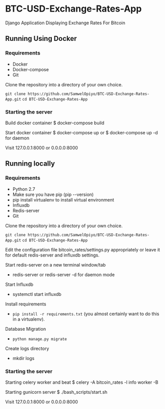 # BTC-USD-Exchange-Rates-App

Django Application Displaying Exchange Rates For Bitcoin

## Running Using Docker

### Requirements

- Docker
- Docker-compose
- Git

Clone the repository into a directory of your own choice.

`git clone https://github.com/SamwelOpiyo/BTC-USD-Exchange-Rates-App.git`
`cd BTC-USD-Exchange-Rates-App`

### Starting the server

Build docker container
    $ docker-compose build

Start docker container
    $ docker-compose up or $ docker-compose up -d for daemon

Visit 127.0.0.1:8000 or 0.0.0.0:8000

## Running locally

### Requirements

- Python 2.7
- Make sure you have pip (pip --version)
- pip install virtualenv to install virtual environment
- Influxdb
- Redis-server
- Git

Clone the repository into a directory of your own choice.

`git clone https://github.com/SamwelOpiyo/BTC-USD-Exchange-Rates-App.git`
`cd BTC-USD-Exchange-Rates-App`

Edit the configuration file bitcoin_rates/settings.py appropriately or leave it for default redis-server and influxdb settings.

Start redis-server on a new terminal window/tab
- redis-server or redis-server -d for daemon mode

Start Influxdb
- systemctl start influxdb

Install requirements
- `pip install -r requirements.txt` (you almost certainly want to do this in a virtualenv).

Database Migration
- `python manage.py migrate`

Create logs directory
- mkdir logs

### Starting the server

Starting celery worker and beat
    $ celery -A bitcoin_rates -l info worker -B

Starting gunicorn server
    $ ./bash_scripts/start.sh

Visit 127.0.0.1:8000 or 0.0.0.0:8000
